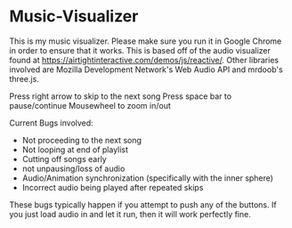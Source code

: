 # Music-Visualizer

This is my music visualizer.  Please make sure you run it in Google Chrome in order to ensure that it works.  This is based off of the audio visualizer found at https://airtightinteractive.com/demos/js/reactive/.  Other libraries involved are Mozilla Development Network's Web Audio API and mrdoob's three.js.  

Press right arrow to skip to the next song
Press space bar to pause/continue
Mousewheel to zoom in/out

Current Bugs involved:

-  Not proceeding to the next song
-  Not looping at end of playlist
-  Cutting off songs early
-  not unpausing/loss of audio
-  Audio/Animation synchronization (specifically with the inner sphere)
-  Incorrect audio being played after repeated skips


These bugs typically happen if you attempt to push any of the buttons. If you just load audio in and let it run, then it will work perfectly fine.
